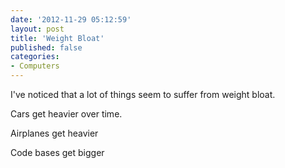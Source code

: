 ```yaml
---
date: '2012-11-29 05:12:59'
layout: post
title: 'Weight Bloat'
published: false
categories:
- Computers
---
```


I've noticed that a lot of things seem to suffer from weight bloat.

Cars get heavier over time.

Airplanes get heavier

Code bases get bigger

